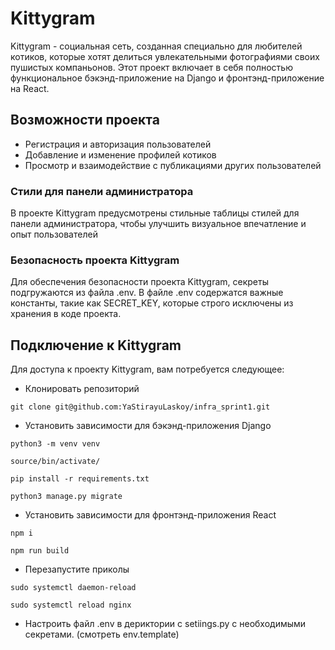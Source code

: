 # Kittygram

Kittygram - социальная сеть, созданная специально для любителей котиков, которые хотят делиться увлекательными фотографиями своих пушистых компаньонов. Этот проект включает в себя полностью функциональное бэкэнд-приложение на Django и фронтэнд-приложение на React.

## Возможности проекта

- Регистрация и авторизация пользователей
- Добавление и изменение профилей котиков
- Просмотр и взаимодействие с публикациями других пользователей

### Стили для панели администратора

В проекте Kittygram предусмотрены стильные таблицы стилей для панели администратора, чтобы улучшить визуальное впечатление и опыт пользователей

### Безопасность проекта Kittygram

Для обеспечения безопасности проекта Kittygram, секреты подгружаются из файла .env. В файле .env содержатся важные константы, такие как SECRET_KEY, которые строго исключены из хранения в коде проекта.

## Подключение к Kittygram

Для доступа к проекту Kittygram, вам потребуется следующее:

- Клонировать репозиторий

```
git clone git@github.com:YaStirayuLaskoy/infra_sprint1.git
```

- Установить зависимости для бэкэнд-приложения Django

```
python3 -m venv venv
```

```
source/bin/activate/
```

```
pip install -r requirements.txt
```

```
python3 manage.py migrate
```

- Установить зависимости для фронтэнд-приложения React

```
npm i
```

```
npm run build
```

- Перезапустите приколы

```
sudo systemctl daemon-reload
```

```
sudo systemctl reload nginx
```

- Настроить файл .env в дериктории с setiings.py с необходимыми секретами. (смотреть env.template)

